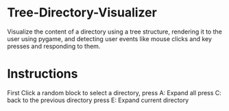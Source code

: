 # Tree-Directory-Visualizer
Visualize the content of a directory using a tree structure, rendering it to the user using pygame, and detecting user events like mouse clicks and key presses and responding to them.
# Instructions
First Click a random block to select a directory,
press A: Expand all
press C: back to the previous directory
press E: Expand current directory
